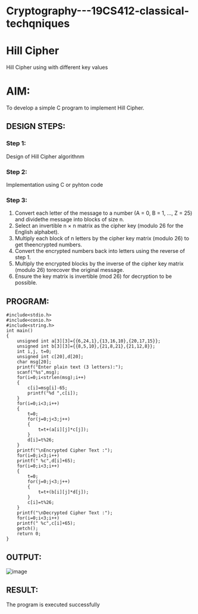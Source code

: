 # Cryptography---19CS412-classical-techqniques
# Hill Cipher
Hill Cipher using with different key values

# AIM:

To develop a simple C program to implement Hill Cipher.

## DESIGN STEPS:

### Step 1:

Design of Hill Cipher algorithnm 

### Step 2:

Implementation using C or pyhton code

### Step 3:
1. Convert each letter of the message to a number (A = 0, B = 1, ..., Z = 25) and dividethe message into blocks of size n.
2. Select an invertible n × n matrix as the cipher key (modulo 26 for the English alphabet).
3. Multiply each block of n letters by the cipher key matrix (modulo 26) to get theencrypted numbers.
4. Convert the encrypted numbers back into letters using the reverse of step 1.
5. Multiply the encrypted blocks by the inverse of the cipher key matrix (modulo 26) torecover the original message.
6. Ensure the key matrix is invertible (mod 26) for decryption to be possible.

## PROGRAM:
```
#include<stdio.h>
#include<conio.h>
#include<string.h>
int main()
{
    unsigned int a[3][3]={{6,24,1},{13,16,10},{20,17,15}};
    unsigned int b[3][3]={{8,5,10},{21,8,21},{21,12,8}};
    int i,j, t=0;
    unsigned int c[20],d[20];
    char msg[20];
    printf("Enter plain text (3 letters):");
    scanf("%s",msg);
    for(i=0;i<strlen(msg);i++)
    {
        c[i]=msg[i]-65;
        printf("%d ",c[i]);
    }
    for(i=0;i<3;i++)
    {
        t=0;
        for(j=0;j<3;j++)
        {
            t=t+(a[i][j]*c[j]);
        }
        d[i]=t%26;
    }
    printf("\nEncrypted Cipher Text :");
    for(i=0;i<3;i++)
    printf(" %c",d[i]+65);
    for(i=0;i<3;i++)
    {
        t=0;
        for(j=0;j<3;j++)
        {
            t=t+(b[i][j]*d[j]);
        }
        c[i]=t%26;
    }
    printf("\nDecrypted Cipher Text :");
    for(i=0;i<3;i++)
    printf(" %c",c[i]+65);
    getch();
    return 0;
}
```
## OUTPUT:

![image](https://github.com/user-attachments/assets/840455f5-eda5-4e0e-99d7-55b341318a73)


## RESULT:
The program is executed successfully
